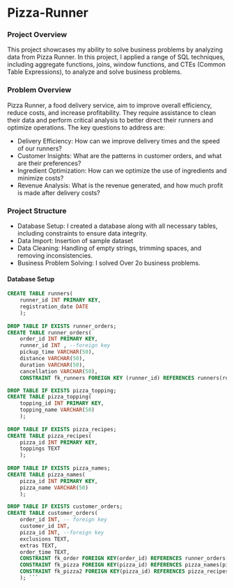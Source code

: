 # Pizza-Runner

### Project Overview
This project showcases my ability to solve business problems by analyzing data from Pizza Runner. In this project, I applied a range of SQL techniques, including aggregate functions, joins, window functions, and CTEs (Common Table Expressions), to analyze and solve business problems.


###  Problem Overview
Pizza Runner, a food delivery service, aim to improve overall efficiency, reduce costs, and increase profitability. They require assistance to clean their data and perform critical analysis to better direct their runners and optimize operations. The key questions to address are:

* Delivery Efficiency: How can we improve delivery times and the speed of our runners?
* Customer Insights: What are the patterns in customer orders, and what are their preferences?
* Ingredient Optimization: How can we optimize the use of ingredients and minimize costs?
* Revenue Analysis: What is the revenue generated, and how much profit is made after delivery costs?


### Project Structure

* Database Setup: I created a database along with all necessary tables, including constraints to ensure data integrity.
* Data Import: Insertion of sample dataset
* Data Cleaning: Handling of empty strings, trimming spaces, and removing inconsistencies. 
* Business Problem Solving: I solved Over 2o business problems.


#### Database Setup

```sql DROP TABLE IF EXISTS runners;
CREATE TABLE runners(
	runner_id INT PRIMARY KEY,
	registration_date DATE
	);
	
DROP TABLE IF EXISTS runner_orders;	
CREATE TABLE runner_orders(
	order_id INT PRIMARY KEY,  
	runner_id INT , --foreign key
	pickup_time VARCHAR(50),
	distance VARCHAR(50),
	duration VARCHAR(50),
	cancellation VARCHAR(50),
	CONSTRAINT fk_runners FOREIGN KEY (runner_id) REFERENCES runners(runner_id));

DROP TABLE IF EXISTS pizza_topping;
CREATE TABLE pizza_topping(
	topping_id INT PRIMARY KEY,
	topping_name VARCHAR(50)
	);
	
DROP TABLE IF EXISTS pizza_recipes;
CREATE TABLE pizza_recipes(
	pizza_id INT PRIMARY KEY,
	toppings TEXT
	);
	
DROP TABLE IF EXISTS pizza_names;
CREATE TABLE pizza_names(
	pizza_id INT PRIMARY KEY,
	pizza_name VARCHAR(50)
	);

DROP TABLE IF EXISTS customer_orders;
CREATE TABLE customer_orders(
	order_id INT, -- foreign key
	customer_id INT,
	pizza_id INT, --foreign key
	exclusions TEXT,
	extras TEXT,
	order_time TEXT,
	CONSTRAINT fk_order FOREIGN KEY(order_id) REFERENCES runner_orders(order_id),
	CONSTRAINT fk_pizza FOREIGN KEY(pizza_id) REFERENCES pizza_names(pizza_id),
	CONSTRAINT fk_pizza2 FOREIGN KEY(pizza_id) REFERENCES pizza_recipes(pizza_id)
	); ```
